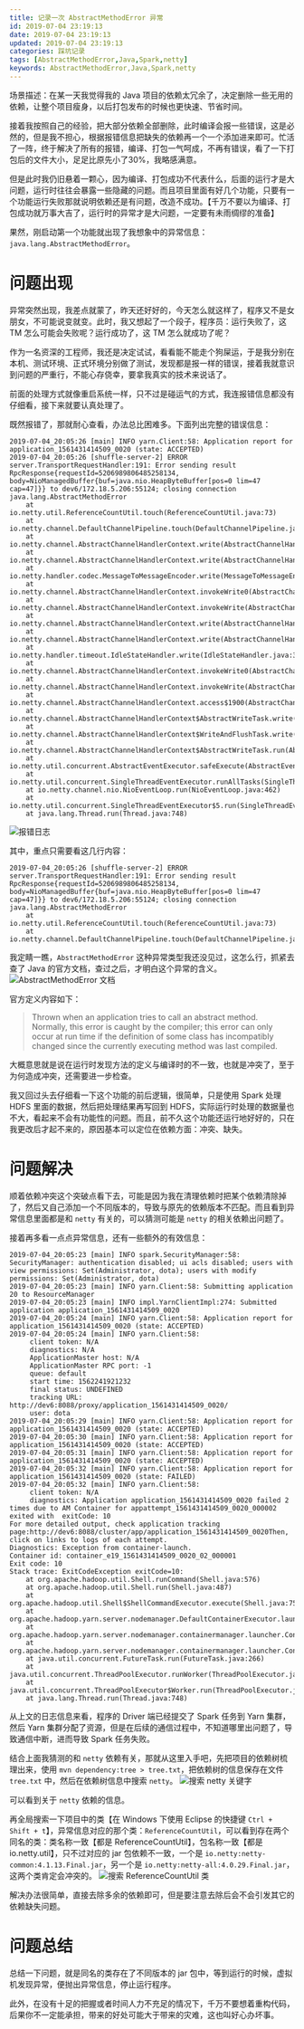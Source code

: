 ```yaml
---
title: 记录一次 AbstractMethodError 异常
id: 2019-07-04 23:19:13
date: 2019-07-04 23:19:13
updated: 2019-07-04 23:19:13
categories: 踩坑记录
tags: [AbstractMethodError,Java,Spark,netty]
keywords: AbstractMethodError,Java,Spark,netty
---
```



场景描述：在某一天我觉得我的 Java 项目的依赖太冗余了，决定删除一些无用的依赖，让整个项目瘦身，以后打包发布的时候也更快速、节省时间。

接着我按照自己的经验，把大部分依赖全部删除，此时编译会报一些错误，这是必然的，但是我不担心，根据报错信息把缺失的依赖再一个一个添加进来即可。忙活了一阵，终于解决了所有的报错，编译、打包一气呵成，不再有错误，看了一下打包后的文件大小，足足比原先小了30%，我略感满意。

但是此时我仍旧悬着一颗心，因为编译、打包成功不代表什么，后面的运行才是大问题，运行时往往会暴露一些隐藏的问题。而且项目里面有好几个功能，只要有一个功能运行失败那就说明依赖还是有问题，改造不成功。【千万不要以为编译、打包成功就万事大吉了，运行时的异常才是大问题，一定要有未雨绸缪的准备】

果然，刚启动第一个功能就出现了我想象中的异常信息：`java.lang.AbstractMethodError`。


<!-- more -->


# 问题出现


异常突然出现，我差点就蒙了，昨天还好好的，今天怎么就这样了，程序又不是女朋女，不可能说变就变。此时，我又想起了一个段子，程序员：运行失败了，这 TM 怎么可能会失败呢？运行成功了，这 TM 怎么就成功了呢？

作为一名资深的工程师，我还是决定试试，看看能不能走个狗屎运，于是我分别在本机、测试环境、正式环境分别做了测试，发现都是报一样的错误，接着我就意识到问题的严重行，不能心存侥幸，要拿我真实的技术来说话了。

前面的处理方式就像重启系统一样，只不过是碰运气的方式，我连报错信息都没有仔细看，接下来就要认真处理了。

既然报错了，那就耐心查看，办法总比困难多。下面列出完整的错误信息：

```
2019-07-04_20:05:26 [main] INFO yarn.Client:58: Application report for application_1561431414509_0020 (state: ACCEPTED)
2019-07-04_20:05:26 [shuffle-server-2] ERROR server.TransportRequestHandler:191: Error sending result RpcResponse{requestId=5206989806485258134, body=NioManagedBuffer{buf=java.nio.HeapByteBuffer[pos=0 lim=47 cap=47]}} to dev6/172.18.5.206:55124; closing connection
java.lang.AbstractMethodError
	at io.netty.util.ReferenceCountUtil.touch(ReferenceCountUtil.java:73)
	at io.netty.channel.DefaultChannelPipeline.touch(DefaultChannelPipeline.java:107)
	at io.netty.channel.AbstractChannelHandlerContext.write(AbstractChannelHandlerContext.java:810)
	at io.netty.channel.AbstractChannelHandlerContext.write(AbstractChannelHandlerContext.java:723)
	at io.netty.handler.codec.MessageToMessageEncoder.write(MessageToMessageEncoder.java:111)
	at io.netty.channel.AbstractChannelHandlerContext.invokeWrite0(AbstractChannelHandlerContext.java:738)
	at io.netty.channel.AbstractChannelHandlerContext.invokeWrite(AbstractChannelHandlerContext.java:730)
	at io.netty.channel.AbstractChannelHandlerContext.write(AbstractChannelHandlerContext.java:816)
	at io.netty.channel.AbstractChannelHandlerContext.write(AbstractChannelHandlerContext.java:723)
	at io.netty.handler.timeout.IdleStateHandler.write(IdleStateHandler.java:302)
	at io.netty.channel.AbstractChannelHandlerContext.invokeWrite0(AbstractChannelHandlerContext.java:738)
	at io.netty.channel.AbstractChannelHandlerContext.invokeWrite(AbstractChannelHandlerContext.java:730)
	at io.netty.channel.AbstractChannelHandlerContext.access$1900(AbstractChannelHandlerContext.java:38)
	at io.netty.channel.AbstractChannelHandlerContext$AbstractWriteTask.write(AbstractChannelHandlerContext.java:1089)
	at io.netty.channel.AbstractChannelHandlerContext$WriteAndFlushTask.write(AbstractChannelHandlerContext.java:1136)
	at io.netty.channel.AbstractChannelHandlerContext$AbstractWriteTask.run(AbstractChannelHandlerContext.java:1078)
	at io.netty.util.concurrent.AbstractEventExecutor.safeExecute(AbstractEventExecutor.java:163)
	at io.netty.util.concurrent.SingleThreadEventExecutor.runAllTasks(SingleThreadEventExecutor.java:403)
	at io.netty.channel.nio.NioEventLoop.run(NioEventLoop.java:462)
	at io.netty.util.concurrent.SingleThreadEventExecutor$5.run(SingleThreadEventExecutor.java:858)
	at java.lang.Thread.run(Thread.java:748)
```

![报错日志](https://raw.githubusercontent.com/iplaypi/img-playpi/master/img/2019/20190704232421.png "报错日志")

其中，重点只需要看这几行内容：

```
2019-07-04_20:05:26 [shuffle-server-2] ERROR server.TransportRequestHandler:191: Error sending result RpcResponse{requestId=5206989806485258134, body=NioManagedBuffer{buf=java.nio.HeapByteBuffer[pos=0 lim=47 cap=47]}} to dev6/172.18.5.206:55124; closing connection
java.lang.AbstractMethodError
	at io.netty.util.ReferenceCountUtil.touch(ReferenceCountUtil.java:73)
	at io.netty.channel.DefaultChannelPipeline.touch(DefaultChannelPipeline.java:107)
```

我定睛一瞧，`AbstractMethodError` 这种异常类型我还没见过，这怎么行，抓紧去查了 Java 的官方文档，查过之后，才明白这个异常的含义。
![AbstractMethodError 文档](https://raw.githubusercontent.com/iplaypi/img-playpi/master/img/2019/20190704232219.png "AbstractMethodError 文档")

官方定义内容如下：

> Thrown when an application tries to call an abstract method. Normally, this error is caught by the compiler; this error can only occur at run time if the definition of some class has incompatibly changed since the currently executing method was last compiled.

大概意思就是说在运行时发现方法的定义与编译时的不一致，也就是冲突了，至于为何造成冲突，还需要进一步检查。

我又回过头去仔细看一下这个功能的前后逻辑，很简单，只是使用 Spark 处理 HDFS 里面的数据，然后把处理结果再写回到 HDFS，实际运行时处理的数据量也不大，看起来不会有功能性的问题。而且，前不久这个功能还运行地好好的，只在我更改后才起不来的，原因基本可以定位在依赖方面：冲突、缺失。


# 问题解决


顺着依赖冲突这个突破点看下去，可能是因为我在清理依赖时把某个依赖清除掉了，然后又自己添加一个不同版本的，导致与原先的依赖版本不匹配。而且看到异常信息里面都是和 `netty` 有关的，可以猜测可能是 `netty` 的相关依赖出问题了。

接着再多看一点点异常信息，还有一些额外的有效信息：

```
2019-07-04_20:05:23 [main] INFO spark.SecurityManager:58: SecurityManager: authentication disabled; ui acls disabled; users with view permissions: Set(Administrator, dota); users with modify permissions: Set(Administrator, dota)
2019-07-04_20:05:23 [main] INFO yarn.Client:58: Submitting application 20 to ResourceManager
2019-07-04_20:05:23 [main] INFO impl.YarnClientImpl:274: Submitted application application_1561431414509_0020
2019-07-04_20:05:24 [main] INFO yarn.Client:58: Application report for application_1561431414509_0020 (state: ACCEPTED)
2019-07-04_20:05:24 [main] INFO yarn.Client:58: 
	 client token: N/A
	 diagnostics: N/A
	 ApplicationMaster host: N/A
	 ApplicationMaster RPC port: -1
	 queue: default
	 start time: 1562241921232
	 final status: UNDEFINED
	 tracking URL: http://dev6:8088/proxy/application_1561431414509_0020/
	 user: dota
2019-07-04_20:05:29 [main] INFO yarn.Client:58: Application report for application_1561431414509_0020 (state: ACCEPTED)
2019-07-04_20:05:30 [main] INFO yarn.Client:58: Application report for application_1561431414509_0020 (state: ACCEPTED)
2019-07-04_20:05:31 [main] INFO yarn.Client:58: Application report for application_1561431414509_0020 (state: ACCEPTED)
2019-07-04_20:05:32 [main] INFO yarn.Client:58: Application report for application_1561431414509_0020 (state: FAILED)
2019-07-04_20:05:32 [main] INFO yarn.Client:58: 
	 client token: N/A
	 diagnostics: Application application_1561431414509_0020 failed 2 times due to AM Container for appattempt_1561431414509_0020_000002 exited with  exitCode: 10
For more detailed output, check application tracking page:http://dev6:8088/cluster/app/application_1561431414509_0020Then, click on links to logs of each attempt.
Diagnostics: Exception from container-launch.
Container id: container_e19_1561431414509_0020_02_000001
Exit code: 10
Stack trace: ExitCodeException exitCode=10: 
	at org.apache.hadoop.util.Shell.runCommand(Shell.java:576)
	at org.apache.hadoop.util.Shell.run(Shell.java:487)
	at org.apache.hadoop.util.Shell$ShellCommandExecutor.execute(Shell.java:753)
	at org.apache.hadoop.yarn.server.nodemanager.DefaultContainerExecutor.launchContainer(DefaultContainerExecutor.java:212)
	at org.apache.hadoop.yarn.server.nodemanager.containermanager.launcher.ContainerLaunch.call(ContainerLaunch.java:303)
	at org.apache.hadoop.yarn.server.nodemanager.containermanager.launcher.ContainerLaunch.call(ContainerLaunch.java:82)
	at java.util.concurrent.FutureTask.run(FutureTask.java:266)
	at java.util.concurrent.ThreadPoolExecutor.runWorker(ThreadPoolExecutor.java:1149)
	at java.util.concurrent.ThreadPoolExecutor$Worker.run(ThreadPoolExecutor.java:624)
	at java.lang.Thread.run(Thread.java:748)
```

从上文的日志信息来看，程序的 Driver 端已经提交了 Spark 任务到 Yarn 集群，然后 Yarn 集群分配了资源，但是在后续的通信过程中，不知道哪里出问题了，导致通信中断，进而导致 Spark 任务失败。

结合上面我猜测的和 `netty` 依赖有关，那就从这里入手吧，先把项目的依赖树梳理出来，使用 `mvn dependency:tree > tree.txt`，把依赖树的信息保存在文件 `tree.txt` 中，然后在依赖树信息中搜索 `netty`。
![搜索 netty 关键字](https://raw.githubusercontent.com/iplaypi/img-playpi/master/img/2019/20190704232242.png "搜索 netty 关键字")

可以看到关于 `netty` 依赖的信息。

再全局搜索一下项目中的类【在 Windows 下使用 Eclipse 的快捷键 `Ctrl + Shift + t`】，异常信息对应的那个类：`ReferenceCountUtil`，可以看到存在两个同名的类：类名称一致【都是 ReferenceCountUtil】，包名称一致【都是 io.netty.util】，只不过对应的 jar 包依赖不一致，一个是 `io.netty:netty-common:4.1.13.Final.jar`，另一个是 `io.netty:netty-all:4.0.29.Final.jar`，这两个类肯定会冲突的。
![搜索 ReferenceCountUtil 类](https://raw.githubusercontent.com/iplaypi/img-playpi/master/img/2019/20190704232137.png "搜索 ReferenceCountUtil 类")

解决办法很简单，直接去除多余的依赖即可，但是要注意去除后会不会引发其它的依赖缺失问题。


# 问题总结


总结一下问题，就是同名的类存在了不同版本的 jar 包中，等到运行的时候，虚拟机发现异常，便抛出异常信息，停止运行程序。

此外，在没有十足的把握或者时间人力不充足的情况下，千万不要想着重构代码，后果你不一定能承担，带来的好处可能大于带来的灾难，这也叫好心办坏事。

